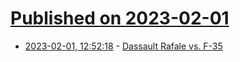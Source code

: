 # [Published on 2023-02-01](index.md)

* [2023-02-01, 12:52:18](https://news.ycombinator.com/item?id=34609747) - [Dassault Rafale vs. F-35](https://historyandwar.org/2015/09/11/dassault-rafale-vs-f-35/)

